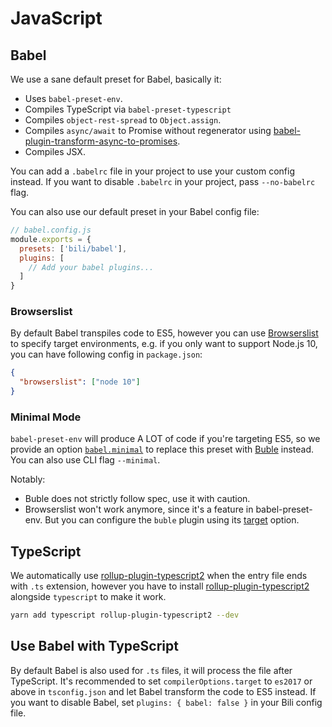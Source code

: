# JavaScript

## Babel

We use a sane default preset for Babel, basically it:

- Uses `babel-preset-env`.
- Compiles TypeScript via `babel-preset-typescript`
- Compiles `object-rest-spread` to `Object.assign`.
- Compiles `async/await` to Promise without regenerator using [babel-plugin-transform-async-to-promises](https://github.com/rpetrich/babel-plugin-transform-async-to-promises).
- Compiles JSX.

You can add a `.babelrc` file in your project to use your custom config instead. If you want to disable `.babelrc` in your project, pass `--no-babelrc` flag.

You can also use our default preset in your Babel config file:

```js
// babel.config.js
module.exports = {
  presets: ['bili/babel'],
  plugins: [
    // Add your babel plugins...
  ]
}
```

### Browserslist

By default Babel transpiles code to ES5, however you can use [Browserslist](https://github.com/browserslist/browserslist) to specify target environments, e.g. if you only want to support Node.js 10, you can have following config in `package.json`:

```json
{
  "browserslist": ["node 10"]
}
```

### Minimal Mode

`babel-preset-env` will produce A LOT of code if you're targeting ES5, so we provide an option <a href="/api/interfaces/babelpresetoptions.html#minimal">`babel.minimal`</a> to replace this preset with [Buble](https://buble.surge.sh/guide/) instead. You can also use CLI flag `--minimal`.

Notably:

- Buble does not strictly follow spec, use it with caution.
- Browserslist won't work anymore, since it's a feature in babel-preset-env. But you can configure the `buble` plugin using its [target](https://buble.surge.sh/guide/#options) option.

## TypeScript

We automatically use [rollup-plugin-typescript2](https://github.com/ezolenko/rollup-plugin-typescript2) when the entry file ends with `.ts` extension, however you have to install [rollup-plugin-typescript2](https://github.com/ezolenko/rollup-plugin-typescript2) alongside `typescript` to make it work.

```bash
yarn add typescript rollup-plugin-typescript2 --dev
```

## Use Babel with TypeScript

By default Babel is also used for `.ts` files, it will process the file after TypeScript. It's recommended to set `compilerOptions.target` to `es2017` or above in `tsconfig.json` and let Babel transform the code to ES5 instead. If you want to disable Babel, set `plugins: { babel: false }` in your Bili config file.
